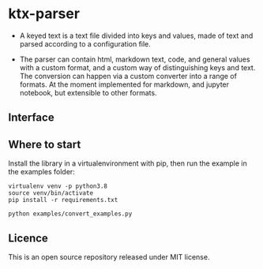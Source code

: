 # ktx-parser

+ A keyed text is a text file divided into keys and values, made of text and parsed according to a configuration file.

+ The parser can contain html, markdown text, code, and general values with a custom format, and a custom way of distinguishing keys and text. 
The conversion can happen via a custom converter into a range of formats. At the moment implemented for markdown, and jupyter notebook, but extensible to other formats.


## Interface



## Where to start

Install the library in a virtualenvironment with pip, then run the example in the examples folder:
```
virtualenv venv -p python3.8 
source venv/bin/activate
pip install -r requirements.txt

python examples/convert_examples.py 
```
## Licence

This is an open source repository released under MIT license.
